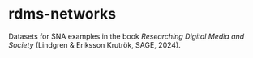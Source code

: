 # rdms-networks
Datasets for SNA examples in the book *Researching Digital Media and Society* (Lindgren &amp; Eriksson Krutrök, SAGE, 2024).
